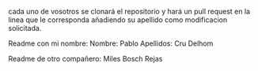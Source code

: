 cada uno de vosotros se clonará el repositorio y hará un pull request en la linea que le corresponda añadiendo su apellido como modificacion solicitada.

Readme con mi nombre:
Nombre: Pablo
Apellidos: Cru Delhom

Readme de otro compañero:
Miles Bosch Rejas